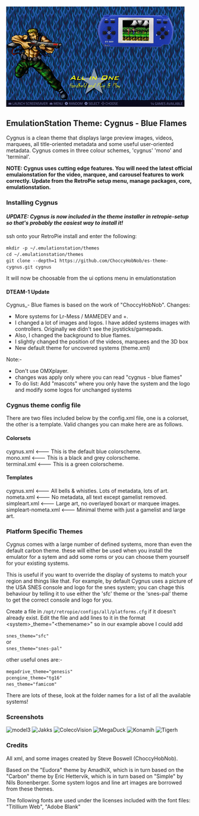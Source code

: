 ![splash](https://raw.githubusercontent.com/FollyMaddy/media/main/animated_gif/themes/cygnus-blue-flames.gif)

## EmulationStation Theme: Cygnus - Blue Flames
Cygnus is a clean theme that displays large preview images, videos, marquees,  all title-oriented metadata and some useful user-oriented metadata. Cygnus comes in three colour schemes, 'cygnus' 'mono' and 'terminal'.

**NOTE: Cygnus uses cutting edge features. You will need the latest official emulaionstation for the video, marquee, and carousel features to work correctly. Update from the RetroPie setup menu, manage packages, core, emulationstation.**

### Installing Cygnus

#### _UPDATE: Cygnus is now included in the theme installer in retropie-setup so that's probably the easiest way to install it!_

ssh onto your RetroPie install and enter the following:    

`mkdir -p ~/.emulationstation/themes`    
`cd ~/.emulationstation/themes`    
`git clone --depth=1 https://github.com/ChoccyHobNob/es-theme-cygnus.git cygnus`

It will now be choosable from the ui options menu in emulationstation

#### DTEAM-1 Update
Cygnus_- Blue flames is based on the work of "ChoccyHobNob". 
Changes:
- More systems for Lr-Mess / MAMEDEV and +.
- I changed a lot of images and logos. I have added systems images with controllers. Originally we didn't see the joysticks/gamepads. 
- Also, I changed the background to blue flames.
-  I slightly changed the position of the videos, marquees and the 3D box
-  New default theme for uncovered systems (theme.xml)

Note:-
- Don't use OMXplayer.
- changes was apply only where you can read "cygnus - blue flames" 
- To do list: Add "mascots" where you only have the system and the logo and modify some logos for unchanged systems


### Cygnus theme config file
There are two files included below by the config.xml file, one is a colorset, the other is a template.
Valid changes you can make here are as follows.

#### Colorsets
cygnus.xml             <--- This is the default blue colorscheme.  
mono.xml               <--- This is a black and grey colorscheme.  
terminal.xml           <--- This is a green colorscheme.  

#### Templates
cygnus.xml             <--- All bells & whistles. Lots of metadata, lots of art.  
nometa.xml             <--- No metadata, all text except gamelist removed.  
simpleart.xml          <--- Large art, no overlayed boxart or marquee images.  
simpleart-nometa.xml   <--- Minimal theme with just a gamelist and large art.  

### Platform Specific Themes
Cygnus comes with a large number of defined systems, more than even the default carbon theme. these will either be used when you install the emulator for a sytem and add some roms or you can choose them yourself for your existing systems.

This is useful if you want to override the display of systems to match your region and things like that. For example, by default Cygnus uses a picture of the USA SNES console and logo for the snes system; you can chage this behaviour by telling it to use either the 'sfc' theme or the 'snes-pal' theme to get the correct console and logo for you.

Create a file in `/opt/retropie/configs/all/platforms.cfg` if it doesn't already exist. Edit the file and add lines to it in the format \<system\>_theme="\<themename\>" so in our example above I could add

`snes_theme="sfc"`  
or    
`snes_theme="snes-pal"`    

other useful ones are:-

`megadrive_theme="genesis"`    
`pcengine_theme="tg16"`    
`nes_theme="famicom"`    

There are lots of these, look at the folder names for a list of all the available systems!


### Screenshots
![model3](https://user-images.githubusercontent.com/84874218/126497724-00423b78-09cb-4cdc-847e-3db45dace42f.jpg)
![Jakks](https://user-images.githubusercontent.com/84874218/126497819-ed85726e-3084-482b-8165-79e64e8101bb.jpg)
![ColecoVision](https://user-images.githubusercontent.com/84874218/126497858-967b1bfd-66e4-4f71-83db-b806f6237f5c.jpg)
![MegaDuck](https://user-images.githubusercontent.com/84874218/126497908-c0dd90c2-57f3-48ac-a359-0adf12b71b8f.jpg)
![Konamih](https://user-images.githubusercontent.com/84874218/126498015-321bd69c-edf9-4a10-961a-3e2f504ff086.jpg)
![Tigerh](https://user-images.githubusercontent.com/84874218/126498044-b8ad4a6c-5e8f-44d2-939c-26d41ff9fa22.jpg)

### Credits
All xml, and some images created by Steve Boswell (ChoccyHobNob).

Based on the "Eudora" theme by AmadhiX, which is in turn based on the "Carbon" theme by Eric Hettervik, which is in turn based on "Simple" by Nils Bonenberger.  Some system logos and line art images are borrowed from these themes.

The following fonts are used under the licenses included with the font files:
"Titillium Web", "Adobe Blank"
